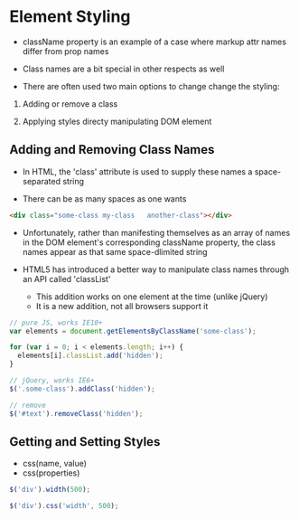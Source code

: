 # Element Styling

- className property is an example of a case where markup attr names differ from prop names

- Class names are a bit special in other respects as well

- There are often used two main options to change change the styling:

1. Adding or remove a class

2. Applying styles directy manipulating DOM element

## Adding and Removing Class Names

- In HTML, the 'class' attribute is used to supply these names a space-separated string

- There can be as many spaces as one wants

```html
<div class="some-class my-class   another-class"></div>
```

- Unfortunately, rather than manifesting themselves as an array of names in the
  DOM element's corresponding className property, the class names appear as that
  same space-dlimited string

- HTML5 has introduced a better way to manipulate class names through an API
  called 'classList'

  - This addition works on one element at the time (unlike jQuery)
  - It is a new addition, not all browsers support it

```javascript
// pure JS, works IE10+
var elements = document.getElementsByClassName('some-class');

for (var i = 0; i < elements.length; i++) {
  elements[i].classList.add('hidden');
}

// jQuery, works IE6+
$('.some-class').addClass('hidden');

// remove
$('#text').removeClass('hidden');
```

## Getting and Setting Styles

- css(name, value)
- css(properties)

```javascript
$('div').width(500);

$('div').css('width', 500);
```

